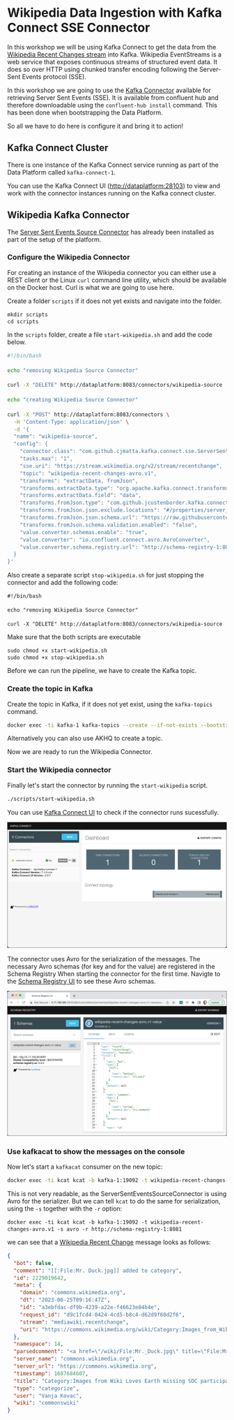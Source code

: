 # Wikipedia Data Ingestion with Kafka Connect SSE Connector

In this workshop we will be using Kafka Connect to get the data from the [Wikipedia Recent Changes stream](https://wikitech.wikimedia.org/wiki/Event_Platform/EventStreams) into Kafka. Wikipedia EventStreams is a web service that exposes continuous streams of structured event data. It does so over HTTP using chunked transfer encoding following the Server-Sent Events protocol (SSE). 

In this workshop we are going to use the [Kafka Connector](https://www.confluent.io/hub/cjmatta/kafka-connect-sse) available for retrieving Server Sent Events (SSE). It is available from confluent hub and therefore downloadable using the `confluent-hub install` command. This has been done when bootstrapping the Data Platform. 

So all we have to do here is configure it and bring it to action!

## Kafka Connect Cluster

There is one instance of the Kafka Connect service running as part of the Data Platform called `kafka-connect-1`. 

You can use the Kafka Connect UI (<http://dataplatform:28103>) to view and work with the connector instances running on the Kafka connect cluster.

## Wikipedia Kafka Connector 

The [Server Sent Events Source Connector](com.github.cjmatta.kafka.connect.sse.ServerSentEventsSourceConnector) has already been installed as part of the setup of the platform. 

### Configure the Wikipedia Connector

For creating an instance of the Wikipedia connector you can either use a REST client or the Linux `curl` command line utility, which should be available on the Docker host. Curl is what we are going to use here. 

Create a folder `scripts` if it does not yet exists and navigate into the folder. 

```
mkdir scripts
cd scripts
```

In the `scripts` folder, create a file `start-wikipedia.sh` and add the code below.  

```bash
#!/bin/bash

echo "removing Wikipedia Source Connector"

curl -X "DELETE" http://dataplatform:8083/connectors/wikipedia-source

echo "creating Wikipedia Source Connector"

curl -X "POST" http://dataplatform:8083/connectors \
  -H 'Content-Type: application/json' \
  -d '{
  "name": "wikipedia-source",
  "config": {
    "connector.class": "com.github.cjmatta.kafka.connect.sse.ServerSentEventsSourceConnector",
    "tasks.max": "1",
    "sse.uri": "https://stream.wikimedia.org/v2/stream/recentchange",
    "topic": "wikipedia-recent-changes-avro.v1",
    "transforms": "extractData, fromJson",
    "transforms.extractData.type": "org.apache.kafka.connect.transforms.ExtractField$Value", 
    "transforms.extractData.field": "data",
    "transforms.fromJson.type": "com.github.jcustenborder.kafka.connect.json.FromJson$Value",
    "transforms.fromJson.json.exclude.locations": "#/properties/server_script_path,#/properties/log_params,#/properties/log_action,#/properties/log_action_comment,#/properties/log_id,#/properties/log_type,#/properties/$schema,#/$schema",
    "transforms.fromJson.json.schema.url": "https://raw.githubusercontent.com/wikimedia/mediawiki-event-schemas/master/jsonschema/mediawiki/recentchange/1.0.0.json",
    "transforms.fromJson.schema.validation.enabled": "false",
    "value.converter.schemas.enable": "true",
    "value.converter": "io.confluent.connect.avro.AvroConverter",
    "value.converter.schema.registry.url": "http://schema-registry-1:8081"
  }
}' 
```

Also create a separate script `stop-wikipedia.sh` for just stopping the connector and add the following code:

```
#!/bin/bash

echo "removing Wikipedia Source Connector"

curl -X "DELETE" http://dataplatform:8083/connectors/wikipedia-source
```

Make sure that the both scripts are executable

```
sudo chmod +x start-wikipedia.sh
sudo chmod +x stop-wikipedia.sh
```

Before we can run the pipeline, we have to create the Kafka topic.

### Create the topic in Kafka

Create the topic in Kafka, if it does not yet exist, using the `kafka-topics` command. 

```bash
docker exec -ti kafka-1 kafka-topics --create --if-not-exists --bootstrap-server kafka-1:19092 --topic wikipedia-recent-changes-avro.v1 --partitions 8 --replication-factor 3
```

Alternatively you can also use AKHQ to create a topic. 

Now we are ready to run the Wikipedia Connector. 

### Start the Wikipedia connector

Finally let's start the connector by running the `start-wikipedia` script.

```bash
./scripts/start-wikipedia.sh
```

You can use [Kafka Connect UI](http://dataplatform:28038/) to check if the connector runs sucessfully.

![Alt Image Text](./images/kafka-connect-ui.png "Kafka Connect UI") 

The connector uses Avro for the serialization of the messages. The necessary Avro schemas (for key and for the value) are registered in the Schema Registry When starting the connector for the first time. Navigte to the [Schema Registry UI](http://dataplatform:28102) to see these Avro schemas. 

![Alt Image Text](./images/schema-registry-ui.png "Schema Registry UI") 

### Use kafkacat to show the messages on the console

Now let's start a `kafkacat` consumer on the new topic:

```bash
docker exec -ti kcat kcat -b kafka-1:19092 -t wikipedia-recent-changes-avro.v1
```

This is not very readable, as the ServerSentEventsSourceConnector is using Avro for the serializer. But we can tell `kcat` to do the same for serialization, using the `-s` together with the `-r` option:

```
docker exec -ti kcat kcat -b kafka-1:19092 -t wikipedia-recent-changes-avro.v1 -s avro -r http://schema-registry-1:8081
```

we can see that a [Wikipedia Recent Change](https://stream.wikimedia.org/?doc#/) message looks as follows:

```json
{
  "bot": false,
  "comment": "[[:File:Mr. Duck.jpg]] added to category",
  "id": 2229019642,
  "meta": {
    "domain": "commons.wikimedia.org",
    "dt": "2023-06-25T09:16:47Z",
    "id": "a3ebfdac-df9b-4239-a22e-f46623e84b4e",
    "request_id": "d9c1fcd4-0424-4cd5-b8c4-d62d9f60d2f6",
    "stream": "mediawiki.recentchange",
    "uri": "https://commons.wikimedia.org/wiki/Category:Images_from_Wiki_Loves_Earth_missing_SDC_participant_in"
  },
  "namespace": 14,
  "parsedcomment": "<a href=\"/wiki/File:Mr._Duck.jpg\" title=\"File:Mr. Duck.jpg\">File:Mr. Duck.jpg</a> added to category",
  "server_name": "commons.wikimedia.org",
  "server_url": "https://commons.wikimedia.org",
  "timestamp": 1687684607,
  "title": "Category:Images from Wiki Loves Earth missing SDC participant in",
  "type": "categorize",
  "user": "Vanja Kovac",
  "wiki": "commonswiki"
}
```
